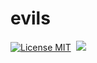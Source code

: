 # evils 
[![License MIT](https://img.shields.io/badge/license-MIT-brightgreen.svg?style=flat)](https://raw.githubusercontent.com/TinkKeep/evils/master/LICENSE)&nbsp;
![](https://travis-ci.org/ThinkKeep/evils.svg?branch=master)


